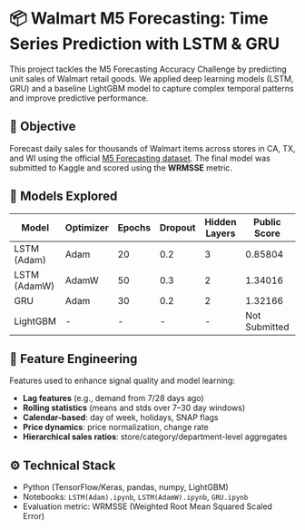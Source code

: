 # 📦 Walmart M5 Forecasting: Time Series Prediction with LSTM & GRU

This project tackles the M5 Forecasting Accuracy Challenge by predicting unit sales of Walmart retail goods. We applied deep learning models (LSTM, GRU) and a baseline LightGBM model to capture complex temporal patterns and improve predictive performance.

## 🎯 Objective

Forecast daily sales for thousands of Walmart items across stores in CA, TX, and WI using the official [M5 Forecasting dataset](https://www.kaggle.com/competitions/m5-forecasting-accuracy/overview). The final model was submitted to Kaggle and scored using the **WRMSSE** metric.

## 🧠 Models Explored

| Model            | Optimizer | Epochs | Dropout | Hidden Layers | Public Score | Private Score |
|------------------|-----------|--------|---------|----------------|---------------|----------------|
| LSTM (Adam)      | Adam      | 20     | 0.2     | 3              | 0.85804       | 0.82101        |
| LSTM (AdamW)     | AdamW     | 50     | 0.3     | 2              | 1.34016       | 1.23617        |
| GRU              | Adam      | 30     | 0.2     | 2              | 1.32166       | 1.22771        |
| LightGBM         | -         | -      | -       | -              | Not Submitted | Not Submitted  |

## 🧱 Feature Engineering

Features used to enhance signal quality and model learning:

- **Lag features** (e.g., demand from 7/28 days ago)
- **Rolling statistics** (means and stds over 7–30 day windows)
- **Calendar-based**: day of week, holidays, SNAP flags
- **Price dynamics**: price normalization, change rate
- **Hierarchical sales ratios**: store/category/department-level aggregates

## ⚙️ Technical Stack

- Python (TensorFlow/Keras, pandas, numpy, LightGBM)
- Notebooks: `LSTM(Adam).ipynb`, `LSTM(AdamW).ipynb`, `GRU.ipynb`
- Evaluation metric: WRMSSE (Weighted Root Mean Squared Scaled Error)


